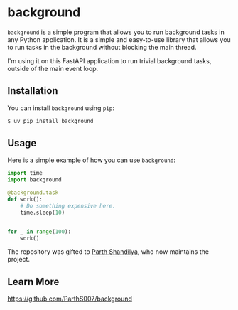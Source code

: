 # background

`background` is a simple program that allows you to run background tasks
in any Python application. It is a simple and easy-to-use library that
allows you to run tasks in the background without blocking the main
thread.

I'm using it on this FastAPI application to run trivial background tasks,
outside of the main event loop.


## Installation

You can install `background` using `pip`:

```bash
$ uv pip install background
```

## Usage

Here is a simple example of how you can use `background`:

```python
import time
import background

@background.task
def work():
    # Do something expensive here.
    time.sleep(10)


for _ in range(100):
    work()
```

The repository was gifted to [Parth Shandilya](https://github.com/ParthS007),
who now maintains the project.

## Learn More


https://github.com/ParthS007/background
